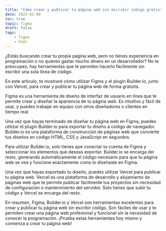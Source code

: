 ```yaml
---
title: "Cómo crear y publicar tu página web sin escribir código gratis"
date: 2023-02-08
toc: true
topic: figma
draft: false
tags:
    - figma
    - html
---
```



¿Estás buscando crear tu propia página web, pero no tienes experiencia en programación o no quieres gastar mucho dinero en un desarrollador? No te preocupes, hay herramientas que te permiten hacerlo fácilmente sin escribir una sola línea de código.

En este artículo, te mostraré cómo utilizar Figma y el plugin Builder.io, junto con Vercel, para crear y publicar tu página web de forma gratuita.

Figma es una herramienta de diseño de interfaz de usuario en línea que te permite crear y diseñar la apariencia de tu página web. Es intuitivo y fácil de usar, y puedes trabajar en equipo con otros diseñadores o clientes en tiempo real.

Una vez que hayas terminado de diseñar tu página web en Figma, puedes utilizar el plugin Builder.io para exportar tu diseño a código de navegador. Builder.io es una plataforma de construcción de páginas web que convierte tus diseños en código HTML, CSS y JavaScript en segundos.

Para utilizar Builder.io, solo tienes que conectar tu cuenta de Figma y seleccionar los elementos que deseas exportar. Builder.io se encarga del resto, generando automáticamente el código necesario para que tu página web se vea y funcione exactamente como lo diseñaste en Figma.

Una vez que hayas exportado tu diseño, puedes utilizar Vercel para publicar tu página web. Vercel es una plataforma de desarrollo y alojamiento de páginas web que te permite publicar fácilmente tus proyectos sin necesidad de configuración o mantenimiento del servidor. Solo tienes que subir tu código y Vercel se encarga del resto.

En resumen, Figma, Builder.io y Vercel son herramientas excelentes para crear y publicar tu página web sin escribir código. Son fáciles de usar y te permiten crear una página web profesional y funcional sin la necesidad de conocer la programación. ¡Prueba estas herramientas hoy mismo y comienza a crear tu página web!